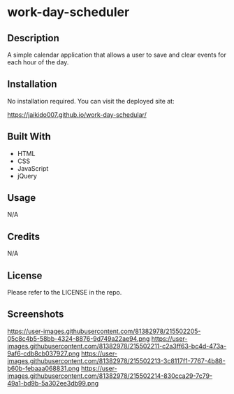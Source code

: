 # work-day-scheduler

## Description

A simple calendar application that allows a user to save and clear events for each hour of the day.  

## Installation

No installation required.  You can visit the deployed site at:

https://jaikido007.github.io/work-day-schedular/

## Built With

- HTML
- CSS
- JavaScript
- jQuery

## Usage

N/A

## Credits

N/A

## License

Please refer to the LICENSE in the repo.

## Screenshots

https://user-images.githubusercontent.com/81382978/215502205-05c8c4b5-58bb-4324-8876-9d749a22ae94.png
https://user-images.githubusercontent.com/81382978/215502211-c2a3ff63-bc4d-473a-9af6-cdb8cb037927.png
https://user-images.githubusercontent.com/81382978/215502213-3c8117f1-7767-4b88-b60b-febaaa068831.png
https://user-images.githubusercontent.com/81382978/215502214-830cca29-7c79-49a1-bd9b-5a302ee3db99.png